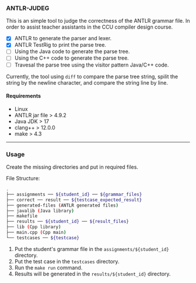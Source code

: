 ### ANTLR-JUDEG

This is an simple tool to judge the correctness of the ANTLR grammar file. In order to assist teacher assistants in the CCU compiler design course.

-   [x] ANTLR to generate the parser and lexer.
-   [x] ANTLR TestRig to print the parse tree.
-   [ ] Using the Java code to generate the parse tree.
-   [ ] Using the C++ code to generate the parse tree.
-   [ ] Travesal the parse tree using the visitor pattern Java/C++ code.

Currently, the tool using `diff` to compare the parse tree string, spilit the string by the newline character, and compare the string line by line.

#### Requirements

-   Linux
-   ANTLR jar file > 4.9.2
-   Java JDK > 17
-   clang++ > 12.0.0
-   make > 4.3

---

### Usage

Create the missing directories and put in required files.

File Structure:
```bash
.
├── assignments ── ${student_id} ── ${grammar_files}
├── correct ── result ── ${testcase_expected_result}
├── generated-files (ANTLR generated files)
├── javalib (Java library)
├── makefile
├── results ── ${student_id} ── ${result_files}
├── lib (Cpp library)
├── main.cpp (Cpp main)
└── testcases ── ${testcase}
```

1.  Put the student's grammar file in the `assignments/${student_id}` directory.
2.  Put the test case in the `testcases` directory.
3.  Run the `make run` command.
4.  Results will be generated in the `results/${student_id}` directory.